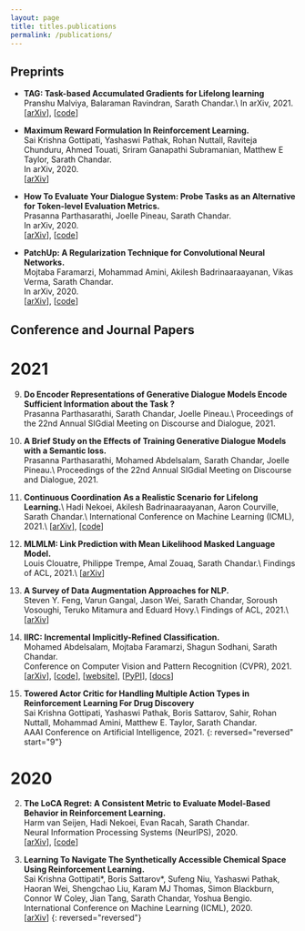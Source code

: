 ```yaml
---
layout: page
title: titles.publications
permalink: /publications/
---
```


## Preprints

* **TAG: Task-based Accumulated Gradients for Lifelong learning**  
Pranshu Malviya, Balaraman Ravindran, Sarath Chandar.\\
In arXiv, 2021.  
\[[arXiv](https://arxiv.org/abs/2105.05155v1)\], \[[code](https://github.com/pranshu28/TAG)\]  

* **Maximum Reward Formulation In Reinforcement Learning.**  
Sai Krishna Gottipati, Yashaswi Pathak, Rohan Nuttall, Raviteja Chunduru, Ahmed Touati, Sriram Ganapathi Subramanian, Matthew E Taylor, Sarath Chandar.  
In arXiv, 2020.  
\[[arXiv](https://arxiv.org/abs/2010.03744)\]

* **How To Evaluate Your Dialogue System: Probe Tasks as an Alternative for Token-level Evaluation Metrics.**  
Prasanna Parthasarathi, Joelle Pineau, Sarath Chandar.  
In arXiv, 2020.  
\[[arXiv](https://arxiv.org/abs/2008.10427)\], \[[code](https://github.com/ppartha03/Dialogue-Probe-Tasks-Public)\]

* **PatchUp: A Regularization Technique for Convolutional Neural Networks.**  
Mojtaba Faramarzi, Mohammad Amini, Akilesh Badrinaaraayanan, Vikas Verma, Sarath Chandar.  
In arXiv, 2020.  
\[[arXiv](https://arxiv.org/abs/2006.07794)\], \[[code](https://github.com/chandar-lab/PatchUp)\]  


## Conference and Journal Papers
# 2021 

9. **Do Encoder Representations of Generative Dialogue Models Encode Sufficient Information about the Task ?**  
Prasanna Parthasarathi, Sarath Chandar, Joelle Pineau.\\
Proceedings of the 22nd Annual SIGdial Meeting on Discourse and Dialogue, 2021.  

8. **A Brief Study on the Effects of Training Generative Dialogue Models with a Semantic loss.**  
Prasanna Parthasarathi, Mohamed Abdelsalam, Sarath Chandar, Joelle Pineau.\\
Proceedings of the 22nd Annual SIGdial Meeting on Discourse and Dialogue, 2021.  


7. **Continuous Coordination As a Realistic Scenario for Lifelong Learning.**\\
Hadi Nekoei, Akilesh Badrinaaraayanan, Aaron Courville, Sarath Chandar.\\
International Conference on Machine Learning (ICML), 2021.\\
\[[arXiv](https://arxiv.org/abs/2103.03216)\], \[[code](https://github.com/chandar-lab/Lifelong-Hanabi)\]


6. **MLMLM: Link Prediction with Mean Likelihood Masked Language Model.**  
Louis Clouatre, Philippe Trempe, Amal Zouaq, Sarath Chandar.\\
Findings of ACL, 2021.\\
\[[arXiv](https://arxiv.org/abs/2009.07058)\]

5. **A Survey of Data Augmentation Approaches for NLP.**  
Steven Y. Feng, Varun Gangal, Jason Wei, Sarath Chandar, Soroush Vosoughi, Teruko Mitamura and Eduard Hovy.\\
Findings of ACL, 2021.\\
\[[arXiv](https://arxiv.org/abs/2105.03075)\]


4. **IIRC: Incremental Implicitly-Refined Classification.**  
Mohamed Abdelsalam, Mojtaba Faramarzi, Shagun Sodhani, Sarath Chandar.  
Conference on Computer Vision and Pattern Recognition (CVPR), 2021.  
\[[arXiv](https://arxiv.org/abs/2012.12477)\], \[[code](https://github.com/chandar-lab/IIRC)\], \[[website](https://chandar-lab.github.io/IIRC/)\], \[[PyPI](https://pypi.org/project/iirc/)\], \[[docs](https://iirc.readthedocs.io/en/latest/)\]  

3. **Towered Actor Critic for Handling Multiple Action Types in Reinforcement Learning For Drug Discovery**  
Sai Krishna Gottipati, Yashaswi Pathak, Boris Sattarov, Sahir, Rohan Nuttall, Mohammad Amini, Matthew E. Taylor, Sarath Chandar.  
AAAI Conference on Artificial Intelligence, 2021.
{: reversed="reversed" start="9"}

# 2020

2. **The LoCA Regret: A Consistent Metric to Evaluate Model-Based Behavior in Reinforcement Learning.**  
Harm van Seijen, Hadi Nekoei, Evan Racah, Sarath Chandar.  
Neural Information Processing Systems (NeurIPS), 2020.  
\[[arXiv](https://arxiv.org/abs/2007.03158)\], \[[code](https://github.com/chandar-lab/LoCA)\]

1. **Learning To Navigate The Synthetically Accessible Chemical Space Using Reinforcement Learning.**  
Sai Krishna Gottipati*, Boris Sattarov*, Sufeng Niu, Yashaswi Pathak, Haoran Wei, Shengchao Liu, Karam MJ Thomas,
Simon Blackburn, Connor W Coley, Jian Tang, Sarath Chandar, Yoshua Bengio.  
International Conference on Machine Learning (ICML), 2020.  
\[[arXiv](https://arxiv.org/abs/2004.12485)\]
{: reversed="reversed"}

